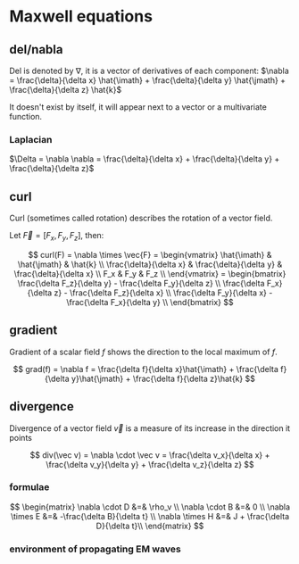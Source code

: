 # Maxwell equations

<!--
### electromagnetic field (EMF)

**E** is electric field OR electruc field intesity $V/m$
**D** is electruc flux density OR electruc displacement OR electrc infuctuin $C/m2$
**epsilon** is permittivity $F/m$

**H** is magnetic field OR

$\vec D = \overline{\overline \epsilon}\vec E$ -->

## del/nabla

Del is denoted by $\nabla$, it is a vector of derivatives of each component: $\nabla = \frac{\delta}{\delta x} \hat{\imath} + \frac{\delta}{\delta y} \hat{\jmath} + \frac{\delta}{\delta z} \hat{k}$

It doesn't exist by itself, it will appear next to a vector or a multivariate function.

### Laplacian

$\Delta = \nabla \nabla = \frac{\delta}{\delta x} + \frac{\delta}{\delta y} + \frac{\delta}{\delta z}$

## curl

Curl (sometimes called rotation) describes the rotation of a vector field.

Let $\vec{F} = [F_x, F_y, F_z]$, then:

$$
	curl(F) = \nabla \times \vec{F} =
		\begin{vmatrix}
			\hat{\imath}            & \hat{\jmath}            & \hat{k}                 \\
			\frac{\delta}{\delta x} & \frac{\delta}{\delta y} & \frac{\delta}{\delta x} \\
			F_x                     & F_y                     & F_z                     \\
		\end{vmatrix} =
		\begin{bmatrix}
			\frac{\delta F_z}{\delta y} - \frac{\delta F_y}{\delta z} \\
			\frac{\delta F_x}{\delta z} - \frac{\delta F_z}{\delta x} \\
			\frac{\delta F_y}{\delta x} - \frac{\delta F_x}{\delta y} \\
		\end{bmatrix}
$$

## gradient

Gradient of a scalar field $f$ shows the direction to the local maximum of $f$.

$$
	grad(f) = \nabla f = \frac{\delta f}{\delta x}\hat{\imath} + \frac{\delta f}{\delta y}\hat{\jmath} + \frac{\delta f}{\delta z}\hat{k}
$$

## divergence

Divergence of a vector field $\vec v$ is a measure of its increase in the direction it points

$$
	div(\vec v) = \nabla \cdot \vec v = \frac{\delta v_x}{\delta x} + \frac{\delta v_y}{\delta y} + \frac{\delta v_z}{\delta z}
$$

### formulae

$$
\begin{matrix}
	\nabla \cdot  D &=& \rho_v                         \\
	\nabla \cdot  B &=& 0                            \\
	\nabla \times E &=& -\frac{\delta B}{\delta t}   \\
	\nabla \times H &=& J + \frac{\delta D}{\delta t}\\
\end{matrix}
$$

### environment of propagating EM waves
